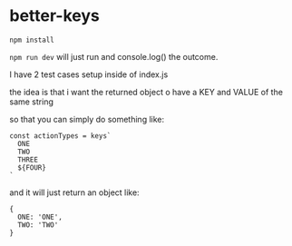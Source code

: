 # better-keys

`npm install`

`npm run dev` will just run and console.log() the outcome.


I have 2 test cases setup inside of index.js

the idea is that i want the returned object o have a KEY and VALUE of the same string


so that you can simply do something like:
```
const actionTypes = keys`
  ONE
  TWO
  THREE
  ${FOUR}
`
```

and it will just return an object like:
```
{
  ONE: 'ONE',
  TWO: 'TWO'
}
```

